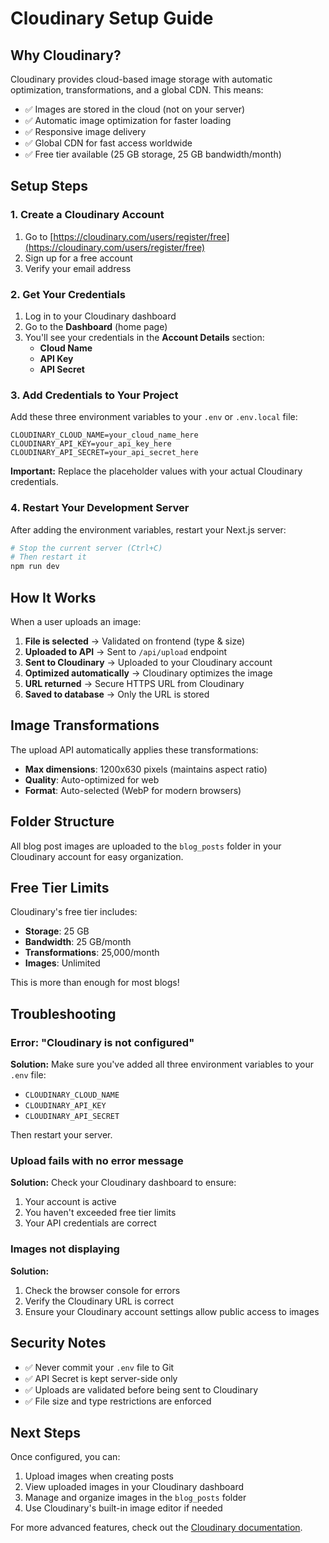 # Cloudinary Setup Guide

## Why Cloudinary?

Cloudinary provides cloud-based image storage with automatic optimization, transformations, and a global CDN. This means:
- ✅ Images are stored in the cloud (not on your server)
- ✅ Automatic image optimization for faster loading
- ✅ Responsive image delivery
- ✅ Global CDN for fast access worldwide
- ✅ Free tier available (25 GB storage, 25 GB bandwidth/month)

## Setup Steps

### 1. Create a Cloudinary Account

1. Go to [https://cloudinary.com/users/register/free](https://cloudinary.com/users/register/free)
2. Sign up for a free account
3. Verify your email address

### 2. Get Your Credentials

1. Log in to your Cloudinary dashboard
2. Go to the **Dashboard** (home page)
3. You'll see your credentials in the **Account Details** section:
   - **Cloud Name**
   - **API Key**
   - **API Secret**

### 3. Add Credentials to Your Project

Add these three environment variables to your `.env` or `.env.local` file:

```env
CLOUDINARY_CLOUD_NAME=your_cloud_name_here
CLOUDINARY_API_KEY=your_api_key_here
CLOUDINARY_API_SECRET=your_api_secret_here
```

**Important:** Replace the placeholder values with your actual Cloudinary credentials.

### 4. Restart Your Development Server

After adding the environment variables, restart your Next.js server:

```bash
# Stop the current server (Ctrl+C)
# Then restart it
npm run dev
```

## How It Works

When a user uploads an image:

1. **File is selected** → Validated on frontend (type & size)
2. **Uploaded to API** → Sent to `/api/upload` endpoint
3. **Sent to Cloudinary** → Uploaded to your Cloudinary account
4. **Optimized automatically** → Cloudinary optimizes the image
5. **URL returned** → Secure HTTPS URL from Cloudinary
6. **Saved to database** → Only the URL is stored

## Image Transformations

The upload API automatically applies these transformations:
- **Max dimensions**: 1200x630 pixels (maintains aspect ratio)
- **Quality**: Auto-optimized for web
- **Format**: Auto-selected (WebP for modern browsers)

## Folder Structure

All blog post images are uploaded to the `blog_posts` folder in your Cloudinary account for easy organization.

## Free Tier Limits

Cloudinary's free tier includes:
- **Storage**: 25 GB
- **Bandwidth**: 25 GB/month
- **Transformations**: 25,000/month
- **Images**: Unlimited

This is more than enough for most blogs!

## Troubleshooting

### Error: "Cloudinary is not configured"

**Solution:** Make sure you've added all three environment variables to your `.env` file:
- `CLOUDINARY_CLOUD_NAME`
- `CLOUDINARY_API_KEY`
- `CLOUDINARY_API_SECRET`

Then restart your server.

### Upload fails with no error message

**Solution:** Check your Cloudinary dashboard to ensure:
1. Your account is active
2. You haven't exceeded free tier limits
3. Your API credentials are correct

### Images not displaying

**Solution:** 
1. Check the browser console for errors
2. Verify the Cloudinary URL is correct
3. Ensure your Cloudinary account settings allow public access to images

## Security Notes

- ✅ Never commit your `.env` file to Git
- ✅ API Secret is kept server-side only
- ✅ Uploads are validated before being sent to Cloudinary
- ✅ File size and type restrictions are enforced

## Next Steps

Once configured, you can:
1. Upload images when creating posts
2. View uploaded images in your Cloudinary dashboard
3. Manage and organize images in the `blog_posts` folder
4. Use Cloudinary's built-in image editor if needed

For more advanced features, check out the [Cloudinary documentation](https://cloudinary.com/documentation).
